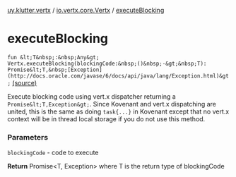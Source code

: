 [uy.klutter.vertx](../index.md) / [io.vertx.core.Vertx](index.md) / [executeBlocking](.)


# executeBlocking

`fun &lt;T&nbsp;:&nbsp;Any&gt; Vertx.executeBlocking(blockingCode:&nbsp;()&nbsp;-&gt;&nbsp;T): Promise&lt;T,&nbsp;[Exception](http://docs.oracle.com/javase/6/docs/api/java/lang/Exception.html)&gt;` [(source)](https://github.com/kohesive/klutter/blob/master/vertx3-jdk8/src/main/kotlin/uy/klutter/vertx/Vertx.kt#L247)

Execute blocking code using vert.x dispatcher returning a `Promise&lt;T,Exception&gt;`.  Since Kovenant and
vert.x dispatching are united, this is the same as doing `task{...}` in Kovenant except that no
vert.x context will be in thread local storage if you do not use this method.


### Parameters

`blockingCode` - code to execute

**Return**
Promise&lt;T, Exception&gt; where T is the return type of blockingCode



